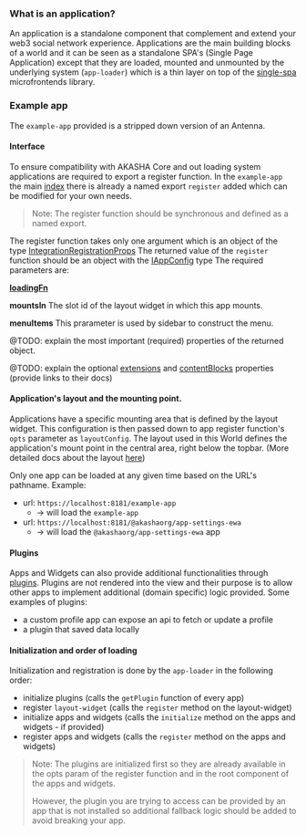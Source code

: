 ### What is an application?
An application is a standalone component that complement and extend your web3 
social network experience. Applications are the main building blocks of a world 
and it can be seen as a standalone SPA's (Single Page Application) except that they 
are loaded, mounted and unmounted by the underlying system (`app-loader`) which is 
a thin layer on top of the [single-spa](https://single-spa.js.org/) microfrontends 
library.

### Example app
The `example-app` provided is a stripped down version of an Antenna.



#### Interface

To ensure compatibility with AKASHA Core and out loading system applications are 
required to export a register function. In the `example-app` the main 
[index](./src/index.tsx) there is already a named export `register` added which
can be modified for your own needs.

> Note: The register function should be synchronous and defined as a named export.

The register function takes only one argument which is an object of the type
[IntegrationRegistrationProps](../../libs/typings/src/ui/app-loader.ts)
The returned value of the `register` function should be an object with the [IAppConfig](../../libs/typings/src/ui/apps.ts) type
The required parameters are:

**[loadingFn]()**

**mountsIn** The slot id of the layout widget in which this app mounts.

**menuItems** This prarameter is used by sidebar to construct the menu. 

@TODO: explain the most important (required) properties of the returned object.

@TODO: explain the optional
[extensions](./documentation/EXTENSIONS.MD) 
and 
[contentBlocks](./documentation/CONTENT_BLOCKS.md) properties 
(provide links to their docs)


#### Application's layout and the mounting point.
Applications have a specific mounting area that is defined by the layout widget. 
This configuration is then passed down to app register function's `opts` parameter 
as `layoutConfig`. The layout used in this World defines the application's mount point
in the central area, right below the topbar. (More detailed docs about the 
layout [here]())

Only one app can be loaded at any given time based on the URL's pathname.
Example:
- url: `https://localhost:8181/example-app` 
  - -> will load the `example-app`
- url: `https://localhost:8181/@akashaorg/app-settings-ewa` 
  - -> will load 
  the `@akashaorg/app-settings-ewa` app

#### Plugins
Apps and Widgets can also provide additional functionalities 
through [plugins](./documentation/PLUGINS.md). Plugins are not rendered 
into the view and their purpose is to allow other apps to implement additional 
(domain specific) logic provided.
Some examples of plugins:
- a custom profile app can expose an api to fetch or update a profile
- a plugin that saved data locally

#### Initialization and order of loading

Initialization and registration is done by the `app-loader` in the following order:
- initialize plugins (calls the `getPlugin` function of every app)
- register `layout-widget` (calls the `register` method on the layout-widget)
- initialize apps and widgets (calls the `initialize` method on the apps and widgets - if provided)
- register apps and widgets (calls the `register` method on the apps and widgets)

> Note: The plugins are initialized first so they are already available in the opts 
> param of the register function and in the root component of the apps and widgets.
>
> However, the plugin you are trying to access can be provided by an app that is not 
> installed so additional fallback logic should be added to avoid breaking your app.
